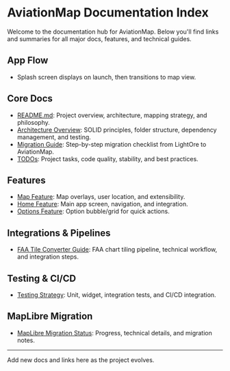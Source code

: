 # AviationMap Documentation Index

Welcome to the documentation hub for AviationMap. Below you'll find links and summaries for all major docs, features, and technical guides.

## App Flow
* Splash screen displays on launch, then transitions to map view.

## Core Docs
- [README.md](../README.md): Project overview, architecture, mapping strategy, and philosophy.
- [Architecture Overview](./architecture_overview.md): SOLID principles, folder structure, dependency management, and testing.
- [Migration Guide](./migration.md): Step-by-step migration checklist from LightOre to AviationMap.
- [TODOs](./todo.md): Project tasks, code quality, stability, and best practices.

## Features
- [Map Feature](./feature_map.md): Map overlays, user location, and extensibility.
- [Home Feature](./feature_home.md): Main app screen, navigation, and integration.
- [Options Feature](./feature_options.md): Option bubble/grid for quick actions.

## Integrations & Pipelines
- [FAA Tile Converter Guide](./faa_tile_converter.md): FAA chart tiling pipeline, technical workflow, and integration steps.

## Testing & CI/CD
- [Testing Strategy](./testing.md): Unit, widget, integration tests, and CI/CD integration.

## MapLibre Migration
- [MapLibre Migration Status](./maplibre_migration.md): Progress, technical details, and migration notes.

---
Add new docs and links here as the project evolves.
